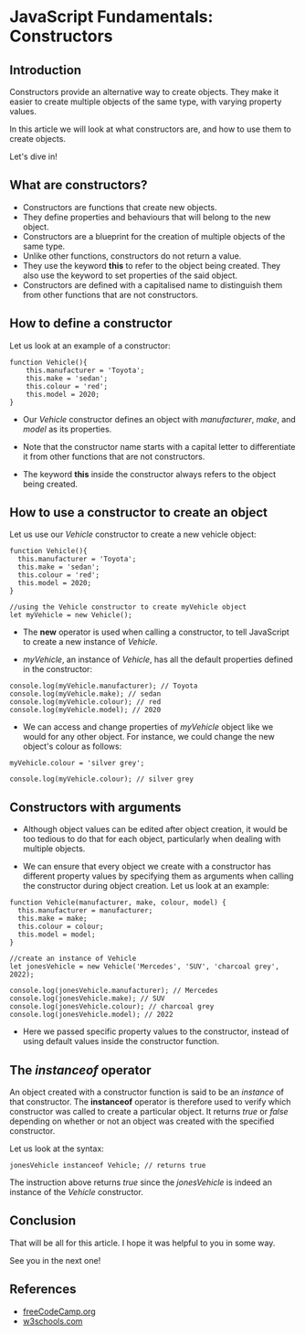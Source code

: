 # JavaScript Fundamentals: Constructors

## Introduction
Constructors provide an alternative way to create objects. They make it easier to create multiple objects of the same type, with varying property values.

In this article we will look at what constructors are, and how to use them to create objects.

Let's dive in! 

## What are constructors?
- Constructors are functions that create new objects.
- They define properties and behaviours that will belong to the new object.
- Constructors are a blueprint for the creation of multiple objects of the same type.
- Unlike other functions, constructors do not return a value.
- They use the keyword **this** to refer to the object being created. They also use the keyword to set properties of the said object.
- Constructors are defined with a capitalised name to distinguish them from other functions that are not constructors.
        

## How to define a constructor
Let us look at an example of a constructor:

```
function Vehicle(){
    this.manufacturer = 'Toyota';
    this.make = 'sedan';
    this.colour = 'red';
    this.model = 2020;
}
``` 
- Our *Vehicle* constructor defines an object with *manufacturer*, *make*, and *model* as its properties.

- Note that the constructor name starts with a capital letter to differentiate it from other functions that are not constructors.

- The keyword **this** inside the constructor always refers to the object being created.

## How to use a constructor to create an object
Let us use our *Vehicle* constructor to create a new vehicle object:

```
function Vehicle(){
  this.manufacturer = 'Toyota';
  this.make = 'sedan';
  this.colour = 'red';
  this.model = 2020;
}

//using the Vehicle constructor to create myVehicle object
let myVehicle = new Vehicle();
``` 
- The **new** operator is used when calling a constructor, to tell JavaScript to create a new instance of *Vehicle*.

- *myVehicle*, an instance of *Vehicle*, has all the default properties defined in the constructor:

```
console.log(myVehicle.manufacturer); // Toyota
console.log(myVehicle.make); // sedan
console.log(myVehicle.colour); // red
console.log(myVehicle.model); // 2020

``` 
- We can access and change properties of *myVehicle* object like we would for any other object. For instance, we could change the new object's colour as follows:

```
myVehicle.colour = 'silver grey';

console.log(myVehicle.colour); // silver grey 
``` 
 
## Constructors with arguments
- Although object values can be edited after object creation, it would be too tedious to do that for each object, particularly when dealing with multiple objects. 

- We can ensure that every object we create with a constructor has different property values by specifying them as arguments when calling the constructor during object creation. Let us look at an example:

```
function Vehicle(manufacturer, make, colour, model) {
  this.manufacturer = manufacturer;
  this.make = make;
  this.colour = colour;
  this.model = model;
}

//create an instance of Vehicle
let jonesVehicle = new Vehicle('Mercedes', 'SUV', 'charcoal grey', 2022);

console.log(jonesVehicle.manufacturer); // Mercedes
console.log(jonesVehicle.make); // SUV
console.log(jonesVehicle.colour); // charcoal grey
console.log(jonesVehicle.model); // 2022
``` 
- Here we passed specific property values to the constructor, instead of using default values inside the constructor function.

## The *instanceof* operator
An object created with a constructor function is said to be an *instance* of that constructor. The **instanceof** operator is therefore used to verify which constructor was called to create a particular object. It returns *true* or *false* depending on whether or not an object was created with the specified constructor. 

Let us look at the syntax:

```
jonesVehicle instanceof Vehicle; // returns true
``` 
The instruction above returns *true* since the *jonesVehicle* is indeed an instance of the *Vehicle* constructor.

## Conclusion
That will be all for this article. I hope it was helpful to you in some way.

See you in the next one!


## References
- [freeCodeCamp.org](https://www.freecodecamp.org/learn/javascript-algorithms-and-data-structures/object-oriented-programming/define-a-constructor-function)
- [w3schools.com](https://www.w3schools.com/js/js_object_constructors.asp)